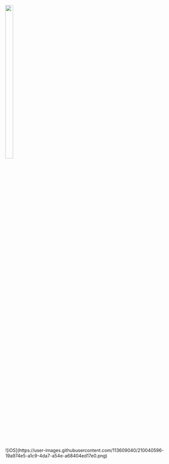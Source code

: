 <p float="center>
  <img src="https://user-images.githubusercontent.com/113609040/210040596-19a974e5-a1c9-4da7-a54e-a68404ed17e0.png" width=22% height=35%>
                                                                                                                   <img src="https://user-images.githubusercontent.com/113609040/210040596-19a974e5-a1c9-4da7-a54e-a68404ed17e0.png" width=22% height=35%>
</p>                                          
![iOS](https://user-images.githubusercontent.com/113609040/210040596-19a974e5-a1c9-4da7-a54e-a68404ed17e0.png)
